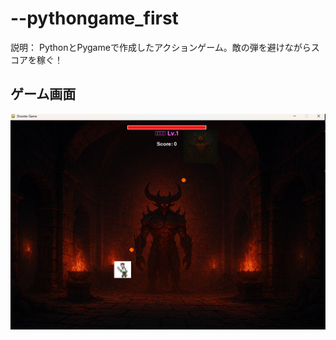 # --pythongame_first
説明： PythonとPygameで作成したアクションゲーム。敵の弾を避けながらスコアを稼ぐ！ 

## ゲーム画面

![ゲーム画面](images/screenshot.png)
